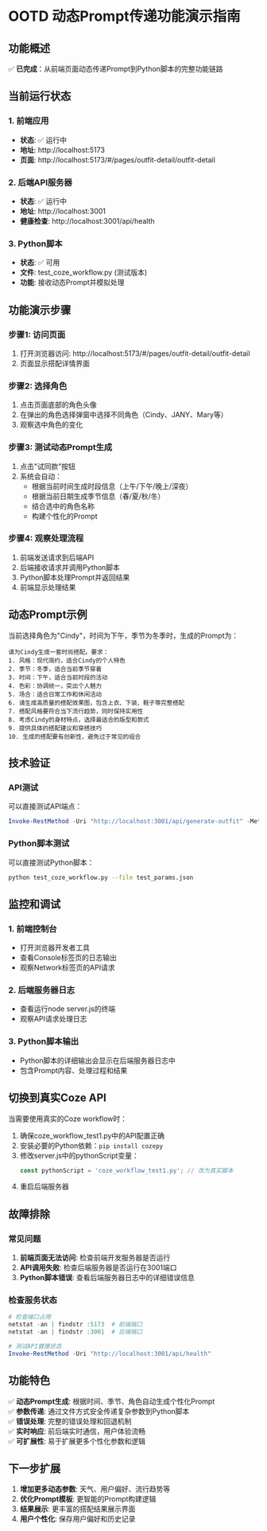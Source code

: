 # OOTD 动态Prompt传递功能演示指南

## 功能概述

✅ **已完成**：从前端页面动态传递Prompt到Python脚本的完整功能链路

## 当前运行状态

### 1. 前端应用
- **状态**: ✅ 运行中
- **地址**: http://localhost:5173
- **页面**: http://localhost:5173/#/pages/outfit-detail/outfit-detail

### 2. 后端API服务器
- **状态**: ✅ 运行中
- **地址**: http://localhost:3001
- **健康检查**: http://localhost:3001/api/health

### 3. Python脚本
- **状态**: ✅ 可用
- **文件**: test_coze_workflow.py (测试版本)
- **功能**: 接收动态Prompt并模拟处理

## 功能演示步骤

### 步骤1: 访问页面
1. 打开浏览器访问: http://localhost:5173/#/pages/outfit-detail/outfit-detail
2. 页面显示搭配详情界面

### 步骤2: 选择角色
1. 点击页面底部的角色头像
2. 在弹出的角色选择弹窗中选择不同角色（Cindy、JANY、Mary等）
3. 观察选中角色的变化

### 步骤3: 测试动态Prompt生成
1. 点击"试同款"按钮
2. 系统会自动：
   - 根据当前时间生成时段信息（上午/下午/晚上/深夜）
   - 根据当前日期生成季节信息（春/夏/秋/冬）
   - 结合选中的角色名称
   - 构建个性化的Prompt

### 步骤4: 观察处理流程
1. 前端发送请求到后端API
2. 后端接收请求并调用Python脚本
3. Python脚本处理Prompt并返回结果
4. 前端显示处理结果

## 动态Prompt示例

当前选择角色为"Cindy"，时间为下午，季节为冬季时，生成的Prompt为：

```
请为Cindy生成一套时尚搭配。要求：
1. 风格：现代简约，适合Cindy的个人特色
2. 季节：冬季，适合当前季节穿着
3. 时间：下午，适合当前时段的活动
4. 色彩：协调统一，突出个人魅力
5. 场合：适合日常工作和休闲活动
6. 请生成高质量的搭配效果图，包含上衣、下装、鞋子等完整搭配
7. 搭配风格要符合当下流行趋势，同时保持实用性
8. 考虑Cindy的身材特点，选择最适合的版型和款式
9. 提供具体的搭配建议和穿搭技巧
10. 生成的搭配要有创新性，避免过于常见的组合
```

## 技术验证

### API测试
可以直接测试API端点：

```powershell
Invoke-RestMethod -Uri "http://localhost:3001/api/generate-outfit" -Method POST -ContentType "application/json" -Body '{"prompt":"请为Mary生成一套优雅的职场搭配","character_name":"Mary"}'
```

### Python脚本测试
可以直接测试Python脚本：

```bash
python test_coze_workflow.py --file test_params.json
```

## 监控和调试

### 1. 前端控制台
- 打开浏览器开发者工具
- 查看Console标签页的日志输出
- 观察Network标签页的API请求

### 2. 后端服务器日志
- 查看运行node server.js的终端
- 观察API请求处理日志

### 3. Python脚本输出
- Python脚本的详细输出会显示在后端服务器日志中
- 包含Prompt内容、处理过程和结果

## 切换到真实Coze API

当需要使用真实的Coze workflow时：

1. 确保coze_workflow_test1.py中的API配置正确
2. 安装必要的Python依赖：`pip install cozepy`
3. 修改server.js中的pythonScript变量：
   ```javascript
   const pythonScript = 'coze_workflow_test1.py'; // 改为真实脚本
   ```
4. 重启后端服务器

## 故障排除

### 常见问题
1. **前端页面无法访问**: 检查前端开发服务器是否运行
2. **API调用失败**: 检查后端服务器是否运行在3001端口
3. **Python脚本错误**: 查看后端服务器日志中的详细错误信息

### 检查服务状态
```powershell
# 检查端口占用
netstat -an | findstr :5173  # 前端端口
netstat -an | findstr :3001  # 后端端口

# 测试API健康状态
Invoke-RestMethod -Uri "http://localhost:3001/api/health"
```

## 功能特色

✅ **动态Prompt生成**: 根据时间、季节、角色自动生成个性化Prompt  
✅ **参数传递**: 通过文件方式安全传递复杂参数到Python脚本  
✅ **错误处理**: 完整的错误处理和回退机制  
✅ **实时响应**: 前后端实时通信，用户体验流畅  
✅ **可扩展性**: 易于扩展更多个性化参数和逻辑  

## 下一步扩展

1. **增加更多动态参数**: 天气、用户偏好、流行趋势等
2. **优化Prompt模板**: 更智能的Prompt构建逻辑
3. **结果展示**: 更丰富的搭配结果展示界面
4. **用户个性化**: 保存用户偏好和历史记录